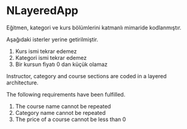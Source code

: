 # NLayeredApp
Eğitmen, kategori ve kurs bölümlerini katmanlı mimaride kodlanmıştır.

Aşağıdaki isterler yerine getirilmiştir.

1) Kurs ismi tekrar edemez
2) Kategori ismi tekrar edemez
3) Bir kursun fiyatı 0 dan küçük olamaz

Instructor, category and course sections are coded in a layered architecture.

The following requirements have been fulfilled.

1) The course name cannot be repeated
2) Category name cannot be repeated
3) The price of a course cannot be less than 0
